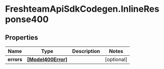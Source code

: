 # FreshteamApiSdkCodegen.InlineResponse400

## Properties

Name | Type | Description | Notes
------------ | ------------- | ------------- | -------------
**errors** | [**[Model400Error]**](Model400Error.md) |  | [optional] 


